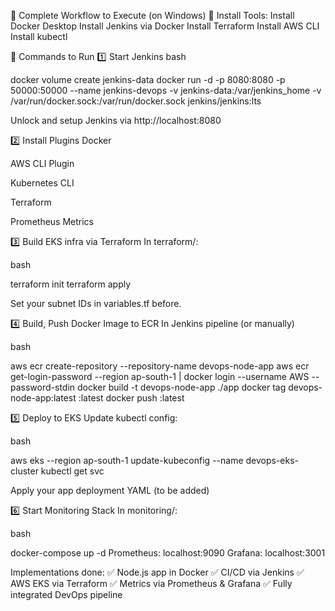 📌 Complete Workflow to Execute (on Windows)
📌 Install Tools:
Install Docker Desktop
Install Jenkins via Docker
Install Terraform
Install AWS CLI
Install kubectl

📌 Commands to Run
1️⃣ Start Jenkins
bash

docker volume create jenkins-data
docker run -d -p 8080:8080 -p 50000:50000 --name jenkins-devops -v jenkins-data:/var/jenkins_home -v /var/run/docker.sock:/var/run/docker.sock jenkins/jenkins:lts

Unlock and setup Jenkins via http://localhost:8080

2️⃣ Install Plugins
Docker

AWS CLI Plugin

Kubernetes CLI

Terraform

Prometheus Metrics

3️⃣ Build EKS infra via Terraform
In terraform/:

bash

terraform init
terraform apply

Set your subnet IDs in variables.tf before.

4️⃣ Build, Push Docker Image to ECR
In Jenkins pipeline (or manually)

bash

aws ecr create-repository --repository-name devops-node-app
aws ecr get-login-password --region ap-south-1 | docker login --username AWS --password-stdin <your-ecr-url>
docker build -t devops-node-app ./app
docker tag devops-node-app:latest <your-ecr-url>:latest
docker push <your-ecr-url>:latest


5️⃣ Deploy to EKS
Update kubectl config:

bash

aws eks --region ap-south-1 update-kubeconfig --name devops-eks-cluster
kubectl get svc

Apply your app deployment YAML (to be added)

6️⃣ Start Monitoring Stack
In monitoring/:

bash

docker-compose up -d
Prometheus: localhost:9090
Grafana: localhost:3001


Implementations done:
✅ Node.js app in Docker
✅ CI/CD via Jenkins
✅ AWS EKS via Terraform
✅ Metrics via Prometheus & Grafana
✅ Fully integrated DevOps pipeline
